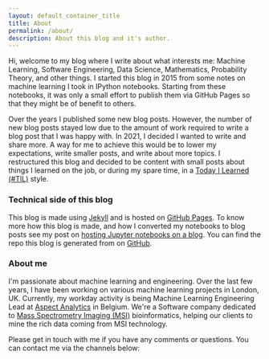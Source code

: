 ```yaml
---
layout: default_container_title
title: About
permalink: /about/
description: About this blog and it's author.
---
```


Hi, welcome to my blog where I write about what interests me: Machine Learning, Software Engineering, Data Science, Mathematics, Probability Theory, and other things.
I started this blog in 2015 from some notes on machine learning I took in IPython notebooks. Starting from these notebooks, it was only a small effort to publish them via GitHub Pages so that they might be of benefit to others.

Over the years I published some new blog posts. However, the number of new blog posts stayed low due to the amount of work required to write a blog post that I was happy with.
In 2021, I decided I wanted to write and share more. A way for me to achieve this would be to lower my expectations, write smaller posts, and write about more topics.  I restructured this blog and decided to be content with small posts about things I learned on the job, or during my spare time, in a [Today I Learned (#TIL)](https://www.reddit.com/r/todayilearned/) style.


### Technical side of this blog


This blog is made using [Jekyll](https://help.github.com/articles/using-jekyll-with-pages/) and is hosted on [GitHub Pages](https://pages.github.com/). To know more how this blog is made, and how I converted my notebooks to blog posts see my post on [hosting Jupyter notebooks on a blog](/posts/about-this-blog/). You can find the repo this blog is generated from on [GitHub](https://github.com/peterroelants/peterroelants.github.io).


### About me

I'm passionate about machine learning and engineering. Over the last few years, I have been working on various machine learning projects in London, UK. Currently, my workday activity is being Machine Learning Engineering Lead at [Aspect Analytics](https://www.aspect-analytics.com/) in Belgium. We're a Software company dedicated to [Mass Spectrometry Imaging (MSI)](https://www.aspect-analytics.com/media/blog/2020-05-31-introduction-to-msi-data-analysis/) bioinformatics, helping our clients to mine the rich data coming from MSI technology.


Please get in touch with me if you have any comments or questions. You can contact me via the channels below:

<span>
	<a href="https://github.com/peterroelants" target="_blank"><i class="fab fa-github fa-3x"></i></a>
	<a href="https://twitter.com/PeterRoelants" target="_blank"><i class="fab fa-twitter fa-3x"></i></a>
	<a href="mailto:peter.roelants+githubblog@gmail.com" target="_blank"><i class="fas fa-envelope-square fa-3x"></i></a>
</span>
